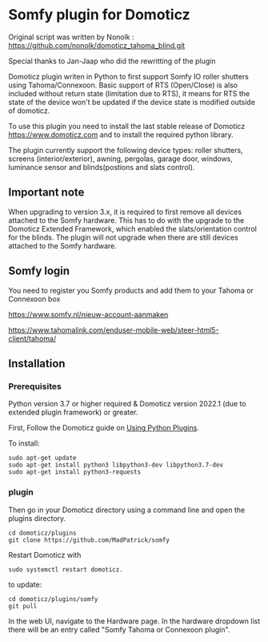 # Somfy plugin for Domoticz
Original script was written by Nonolk : https://github.com/nonolk/domoticz_tahoma_blind.git

Special thanks to Jan-Jaap who did the rewritting of the plugin

Domoticz plugin writen in Python to first support Somfy IO roller shutters using Tahoma/Connexoon. 
Basic support of RTS (Open/Close) is also included without return state (limitation due to RTS), it means for RTS the state of the device won't be updated if the device state is modified outside of domoticz.

To use this plugin you need to install the last stable release of Domoticz https://www.domoticz.com and to install the required python library.

The plugin currently support the following device types: roller shutters, screens (interior/exterior), awning, pergolas, garage door, windows, luminance sensor and blinds(postions and slats control).

## Important note
When upgrading to version 3.x, it is required to first remove all devices attached to the Somfy hardware. This has to do with the upgrade to the Domoticz Extended Framework, which enabled the slats/orientation control for the blinds.
 The plugin will not upgrade when there are still devices attached to the Somfy hardware.

## Somfy login

You need to register you Somfy products and add them to your Tahoma or Connexoon box

https://www.somfy.nl/nieuw-account-aanmaken

https://www.tahomalink.com/enduser-mobile-web/steer-html5-client/tahoma/



## Installation
### Prerequisites
Python version 3.7 or higher required & Domoticz version 2022.1 (due to extended plugin framework) or greater. 

First, Follow the Domoticz guide on [Using Python Plugins](https://www.domoticz.com/wiki/Using_Python_plugins).

To install:
```
sudo apt-get update
sudo apt-get install python3 libpython3-dev libpython3.7-dev
sudo apt-get install python3-requests
```

### plugin
Then go in your Domoticz directory using a command line and open the plugins directory.
```
cd domoticz/plugins
git clone https://github.com/MadPatrick/somfy
```
Restart Domoticz with 
```
sudo systemctl restart domoticz.
```

to update:
```
cd domoticz/plugins/somfy
git pull
```

In the web UI, navigate to the Hardware page. In the hardware dropdown list there will be an entry called "Somfy Tahoma or Connexoon plugin".
